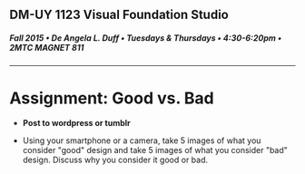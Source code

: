 ## DM-UY 1123 Visual Foundation Studio
##### Fall 2015 • De Angela L. Duff • Tuesdays & Thursdays • 4:30-6:20pm • 2MTC MAGNET 811 
---

# Assignment: Good vs. Bad

* **Post to wordpress or tumblr**

* Using your smartphone or a camera, take 5 images of what you consider "good" design and take 5 images of what you consider "bad" design. Discuss why you consider it good or bad.


